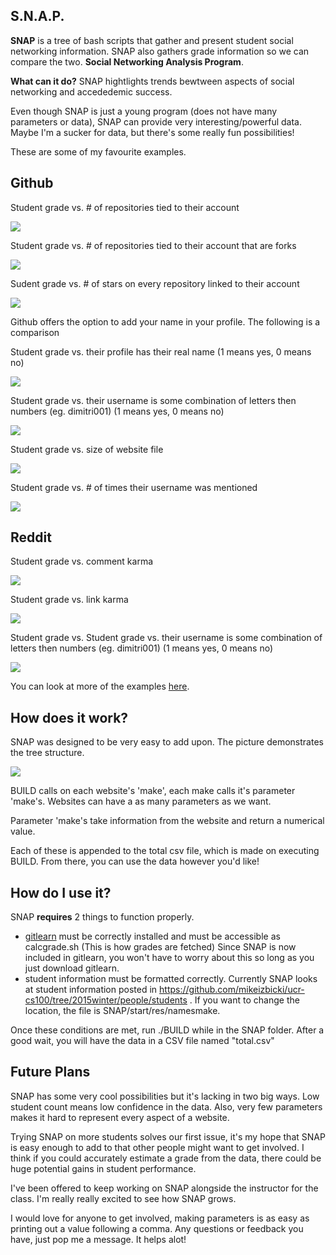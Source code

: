 S.N.A.P.
---
**SNAP** is a tree of bash scripts that gather and present student social networking information. SNAP also gathers grade information so we can compare the two. **Social Networking Analysis Program**.

**What can it do?**
SNAP hightlights trends bewtween aspects of social networking and accededemic success. 

Even though SNAP is just a young program (does not have many parameters or data), SNAP can provide very interesting/powerful data. Maybe I'm a sucker for data, but there's some really fun possibilities!

These are some of my favourite examples. 

Github
---

Student grade vs.  # of repositories tied to their account


![](http://i.imgur.com/Uudb5iq.png)


Student grade vs. # of repositories tied to their account that are forks


![](http://i.imgur.com/qTFjIp6.png)


Sudent grade vs. # of stars on every repository linked to their account


![](http://i.imgur.com/lj5VLCI.png)


Github offers the option to add your name in your profile. The following is a comparison 

Student grade vs. their profile has their real name (1 means yes, 0 means no)


![](http://i.imgur.com/3ftJKR8.png)


Student grade vs. their username is some combination of letters then numbers (eg. dimitri001) (1 means yes, 0 means no)


![](http://i.imgur.com/IoPV6tY.png)


Student grade vs. size of website file 


![](http://i.imgur.com/rj09s7z.png)

Student grade vs. # of times their username was mentioned


![](http://i.imgur.com/MOZ3AkO.png)

Reddit
---
Student grade vs. comment karma


![](http://i.imgur.com/S1gv6T1.png)

Student grade vs. link karma


![](http://i.imgur.com/h3IbAm1.png)

Student grade vs. Student grade vs. their username is some combination of letters then numbers (eg. dimitri001) (1 means yes, 0 means no)


![](http://i.imgur.com/1aKnNTw.png)


You can look at more of the examples [here](http://imgur.com/a/KOzDP#0). 

How does it work? 
---
SNAP was designed to be very easy to add upon. The picture demonstrates the tree structure.

![](http://i.imgur.com/wmvG0Ua.jpg)

BUILD calls on each website's 'make', each make calls it's parameter 'make's. Websites can have a as many parameters as we want. 

Parameter 'make's take information from the website and return a numerical value. 

Each of these is appended to the total csv file, which is made on executing BUILD. From there, you can use the data however you'd like!

How do I use it?
--
SNAP **requires** 2 things to function properly. 

* [gitlearn](https://github.com/mikeizbicki/gitlearn) must be correctly installed and must be accessible as calcgrade.sh (This is how grades are fetched) Since SNAP is now included in gitlearn, you won't have to worry about this so long as you just download gitlearn. 
* student information must be formatted correctly. Currently SNAP looks at student information posted in https://github.com/mikeizbicki/ucr-cs100/tree/2015winter/people/students .
If you want to change the location, the file is SNAP/start/res/namesmake.

Once these conditions are met, run ./BUILD while in the SNAP folder. After a good wait, you will have the data in a CSV file named "total.csv"

Future Plans
--
SNAP has some very cool possibilities but it's lacking in two big ways. Low student count means low confidence in the data. Also, very few parameters makes it hard to represent every aspect of a website.

Trying SNAP on more students solves our first issue, it's my hope that SNAP is easy enough to add to that other people might want to get involved. I think if you could accurately estimate a grade from the data, there could be huge potential gains in student performance. 

I've been offered to keep working on SNAP alongside the instructor for the class. I'm really really excited to see how SNAP grows. 

I would love for anyone to get involved, making parameters is as easy as printing out a value following a comma. Any questions or feedback you have, just pop me a message. It helps alot!

